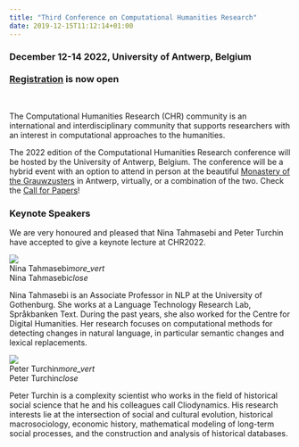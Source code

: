 ```yaml
---
title: "Third Conference on Computational Humanities Research"
date: 2019-12-15T11:12:14+01:00
---
```


<h3 class="center"><b><span style="text-align:center;">December 12-14 2022, University of
Antwerp, Belgium</br></br><a href="https://forms.gle/2o5G9eSwqRjT3BFT6"><u>Registration</u></a> is now open</span></b></h3></br>

The Computational Humanities Research (CHR) community is an international and
interdisciplinary community that supports researchers with an interest in computational
approaches to the humanities. 

The 2022 edition of the Computational Humanities Research conference will be
hosted by the University of Antwerp, Belgium. The conference will be a hybrid
event with an option to attend in person at the beautiful [Monastery of the
Grauwzusters](https://www.uantwerpen.be/en/about-uantwerp/campuses/catering-conventionhalls/convention-halls/klooster-grauwzusters/)
in Antwerp, virtually, or a combination of the two. Check the [Call for
Papers](/cfp)!

### Keynote Speakers

We are very honoured and pleased that Nina Tahmasebi and Peter Turchin have accepted to
give a keynote lecture at CHR2022.


  <div class="row">
    <div class="col s12 m6">
      <div class="card">
        <div class="card-image waves-effect waves-block waves-light">
          <img class="speaker-img activator" src="/images/1706099_nina.jpeg">
          <!-- <span class="card-title">Nina Tahmasebi</span> -->
        </div>
        <div class="card-content">
          <span class="card-title grey-text text-darken-4 activator">Nina Tahmasebi<i class="material-icons right">more_vert</i></span>
        </div>
       <div class="card-reveal">
         <span class="card-title grey-text text-darken-4">Nina Tahmasebi<i class="material-icons right">close</i></span>
                  <p>Nina Tahmasebi is an Associate Professor in NLP at the University of Gothenburg. She works
                     at a Language Technology Research Lab, Språkbanken Text. During the
                     past years, she also worked for the Centre for Digital Humanities. Her
                     research focuses on computational methods for detecting changes in
                     natural language, in particular semantic changes and lexical
                     replacements.
                  </p>
       </div>
     </div>
    </div>
    <div class="col s12 m6">
      <div class="card">
        <div class="card-image waves-effect waves-block waves-light">
          <img class="speaker-img activator" src="/images/Turchin_2020-2-scaled.jpg">
          <!-- <span class="card-title">sPeter Turchin</span> -->
        </div>
        <div class="card-content waves-effect waves-block waves-light">
          <span class="card-title grey-text text-darken-4 activator">Peter Turchin<i class="material-icons right">more_vert</i></span>
        </div>
       <div class="card-reveal">
         <span class="card-title grey-text text-darken-4">Peter Turchin<i class="material-icons right">close</i></span>
         <p>Peter Turchin is a complexity scientist who works in the field of historical social science that he and his colleagues call Cliodynamics. His research interests lie at the intersection of social and cultural evolution, historical macrosociology, economic history, mathematical modeling of long-term social processes, and the construction and analysis of historical databases.</p>
       </div>
      </div>
    </div>
  </div>
